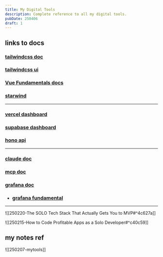 ```yaml
---
title: My Digital Tools
description: Complete reference to all my digital tools.
pubDate: 250406
draft: 1
---
```


## links to docs
### [tailwindcss doc](https://tailwindcss.com/docs/styling-with-utility-classes)
### [tailwindcss ui](https://tailwindcss.com/plus/ui-blocks/marketing/sections/contact-sections)
### [Vue Fundamentals docs](https://vuejs.org/guide/built-ins/transition.html)
### [starwind](https://starwind.dev/docs/components/)

---
### [vercel dashboard](https://vercel.com/jasperys-projects)
### [supabase dashboard](https://supabase.com/dashboard/project/qcuohtyntjiycyzeyaer/api)
### [hono api](https://hono.dev/docs/getting-started/basic)

---

### [claude doc](https://docs.anthropic.com/en/docs/welcome)
### [mcp doc](https://modelcontextprotocol.io/introduction)
### [grafana doc](https://grafana.com/docs/)
- ### [grafana fundamental](https://grafana.com/tutorials/grafana-fundamentals/)


---

![[250220-The SOLO Tech Stack That Actually Gets You to MVP#^4c627a]]

![[250215-How to Code Profitable Apps as a Solo Developer#^c40c59]]

## my notes ref
![[250207-mytools]]